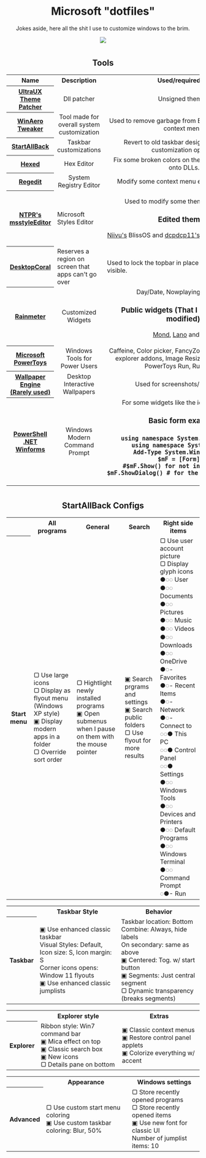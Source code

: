 <div align="center">
  <h1>Microsoft "dotfiles"</h1>
<p>Jokes aside, here all the shit I use to customize windows to the brim.</p>

<img align="center" src="https://user-images.githubusercontent.com/17398632/215917149-15d732ed-3c40-4213-b767-c0366f25f978.png">

 <h1></h1>
  
<h2 align="center"> Tools </h2>
<table align="center">
  <tr>
    <th>Name</th>
    <th>Description</th>
    <th>Used/required for</th>
  </tr>
  <tr>
    <th><a href="https://mhoefs.eu/software_uxtheme.php?ref=syssel&lang=en">UltraUX Theme Patcher</a></th>
    <td align="center">Dll patcher</td>
    <td align="center">Unsigned themes.</td>
  </tr>
  <tr>
    <th><a href="https://winaero.com/downloads/winaerotweaker.zip">WinAero Tweaker</a></th>
    <td align="center">Tool made for overall system customization</td>
    <td align="center">Used to remove garbage from Explorer and desktop context menu.</td>
  </tr>
  <tr>
    <th><a href="https://www.startallback.com/">StartAllBack</a></th>
    <td align="center">Taskbar customizations</td>
    <td align="center">Revert to old taskbar design and get extra customization options.</td>
  </tr>
  <tr>
    <th><a href="https://hexed.it/">Hexed</a></th>
    <td align="center">Hex Editor</td>
    <td align="center">Fix some broken colors on the UI that are backed onto DLLs.</td>
  </tr>
  <tr>
    <th><a href="#">Regedit</a></th>
    <td align="center">System Registry Editor</td>
    <td align="center">Modify some context menu entries and colors.</td>
  </tr>
  <tr>
    <th><a href="https://github.com/nptr/msstyleEditor">NTPR's msstyleEditor</a></th>
    <td>Microsoft Styles Editor</td>
    <td>
      <p  align="center">Used to modify some themes to my liking</p>
      <h3 align="center">Edited themes:</h3>
      <p align="center">
        <a href="https://www.deviantart.com/niivu">Niivu's</a> BlissOS and <a href="https://www.deviantart.com/dpcdpc11/gallery">dcpdcp11's</a> Simplify/Maverick11
      </p>
    </td>
  </tr>
  <tr>
    <th><a href="https://www.donationcoder.com/software/mouser/other-windows-apps/desktopcoral">DesktopCoral</a></th>
    <td>Reserves a region on screen that apps can't go over</td>
    <td>Used to lock the topbar in place to keep always visible.</td>
  </tr>
  <tr>
    <th><a href="https://www.rainmeter.net/">Rainmeter</a></th>
    <td align="center">Customized Widgets</td>
    <td align="center">
      Day/Date, Nowplaying, Visualizer
      <h3 align="center">Public widgets (That I used stock or modified):</h3>
      <p align="center">
        <a href="https://visualskins.com/skin/mond">Mond</a>, <a href="https://visualskins.com/skin/lano">Lano</a> and <a href="https://www.deviantart.com/reb70/art/NORD-Music-Player-838393199">Nord</a>
      </p>
      </ul>
    </td>
  </tr>
  <tr>
    <th><a href="">Microsoft PowerToys</a></th>
    <td align="center">Windows Tools for Power Users</td>
    <td align="center">Caffeine, Color picker, FancyZones, Locksmith, SVG explorer addons, Image Resizer, PowerRename, PowerToys Run, Ruler, OCR</td>
  </tr>
  <tr>
    <th><a href="https://store.steampowered.com/app/431960/Wallpaper_Engine/">Wallpaper Engine (Rarely used)</a></th>
    <td align="center">Desktop Interactive Wallpapers</td>
    <td align="center">Used for screenshots/photos only</td>
  </tr>
  <tr>
    <th><a href="https://github.com/PowerShell/Powershell">PowerShell</a> <a href="https://dotnet.microsoft.com/en-us/download/dotnet/7.0">.NET Winforms</a></th>
    <td align="center">Windows Modern Command Prompt</td>
    <td align="center">
      For some widgets like the icons on the side
      <h3 align="center">Basic form example:<h3>
        <pre align="center">
using namespace System.Windows.Forms
using namespace System.Drawing
Add-Type System.Windows.Forms
$mF = [Form]@{}
#$mF.Show() for not interative ones
$mF.ShowDialog() # for the interactive ones </pre>
    </td>
  </tr>
</table>
<h1></h1>
<h2 align="center">StartAllBack Configs</h2>
<table align="center">
  <tr>
    <th/>
    <th>All programs</th>
    <th>General</th>
    <th>Search</th>
    <th>Right side items</th>
  </tr>
  <tr>
    <th>Start menu</td>
    <td>
      ▢ Use large icons
      <br>
      ▢ Display as flyout menu (Windows XP style)
      <br>
      ▣ Display modern apps in a folder
      <br>
      ▢ Override sort order
    </td>
    <td>
      ▢ Hightlight newly installed programs
      <br>▣ Open submenus when I pause on them with the mouse pointer
    </td>
    <td>
      ▣ Search prgrams and settings
      <br>▣ Search public folders
      <br>▢ Use flyout for more results
    </td>
    <td>
      ▢ Use user account picture
      <br>▢ Display glyph icons
      <br>●◌◌ User
      <br>●◌◌ Documents
      <br>●◌◌ Pictures
      <br>●◌◌ Music
      <br>●◌◌ Videos
      <br>●◌◌ Downloads
      <br>●◌◌ OneDrive
      <br>●◌- Favorites
      <br>●◌- Recent Items
      <br>●◌- Network
      <br>●◌- Connect to
      <br>◌◌● This PC
      <br>◌◌● Control Panel
      <br>◌◌● Settings
      <br>●◌◌ Windows Tools
      <br>●◌◌ Devices and Printers
      <br>●◌◌ Default Programs
      <br>●◌◌ Windows Terminal
      <br>●◌◌ Command Prompt
      <br>◌●- Run
    </td>
  </tr>
</table>
<table align="center">
  <tr>
    <th/>
    <th>Taskbar Style</th>
    <th>Behavior</th>
  </tr>
  <tr>
    <th>Taskbar</th>
    <td>
      ▣ Use enhanced classic taskbar
      <br>Visual Styles: Default, Icon size: S, Icon margin: S
      <br>Corner icons opens: Window 11 flyouts
      <br>▣ Use enhanced classic jumplists
    </td>
    <td>
      Taskbar location: Bottom
      <br>Combine: Always, hide labels
      <br>On secondary: same as above
      <br>▣ Centered: Tog. w/ start button
      <br>▣ Segments: Just central segment
      <br>▢ Dynamic transparency (breaks segments)
    </td>
  </tr>
</table>
<table align="center">
  <tr>
    <th/>
    <th>Explorer style</th>
    <th>Extras</th>
  </tr>
  <tr>
    <th>Explorer</th>
    <td>
      Ribbon style: Win7 command bar
      <br>▣ Mica effect on top
      <br>▣ Classic search box
      <br>▣ New icons
      <br>▢ Details pane on bottom
    </td>
    <td>
      ▣ Classic context menus
      <br>▣ Restore control panel applets
      <br>▣ Colorize everything w/ accent
    </td>
</table>
<table align="center">
  <tr>
    <th/>
    <th>Appearance</th>
    <th>Windows settings</th>
  </tr>
  <tr>
    <th>Advanced</th>
    <td>
      ▢ Use custom start menu coloring
      <br>▣ Use custom taskbar coloring: Blur, 50%
    </td>
    <td>
      ▢ Store recently opened programs
      <br>▢ Store recently opened items
      <br>▣ Use new font for classic UI
      <br>Number of jumplist items: 10
    </td>
  </tr>
 </table>
